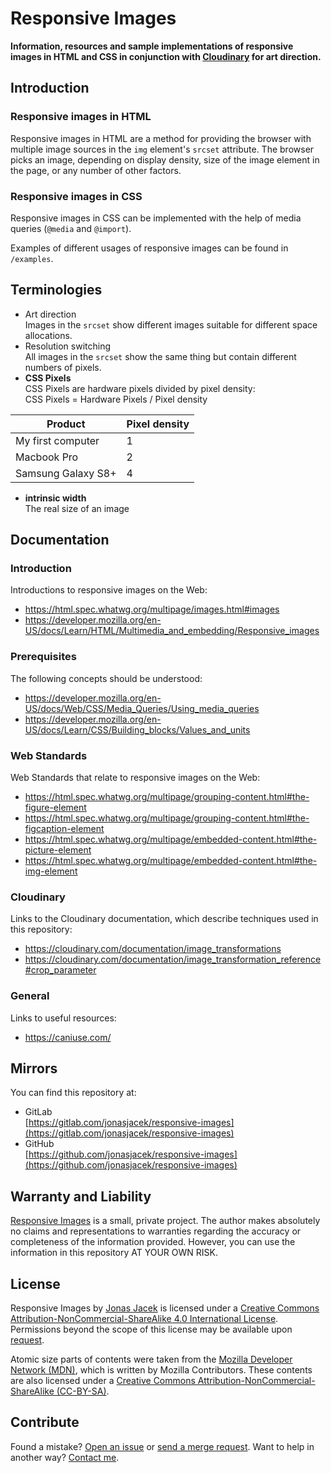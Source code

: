 # Responsive Images

**Information, resources and sample implementations of responsive images in HTML and CSS in conjunction with [Cloudinary](https://cloudinary.com/) for art direction.**

## Introduction

### Responsive images in HTML

Responsive images in HTML are a method for providing the browser with multiple image sources in the `img` element's `srcset` attribute. The browser picks an image, depending on display density, size of the image element in the page, or any number of other factors.

### Responsive images in CSS

Responsive images in CSS can be implemented with the help of media queries (`@media` and `@import`).

Examples of different usages of responsive images can be found in `/examples`.

## Terminologies

* Art direction  
  Images in the `srcset` show different images suitable for different space allocations.
* Resolution switching  
  All images in the `srcset` show the same thing but contain different numbers of pixels.
* **CSS Pixels**  
  CSS Pixels are hardware pixels divided by pixel density:  
  CSS Pixels = Hardware Pixels / Pixel density

| Product | Pixel density |
| ------ | ------ |
| My first computer | 1 |
| Macbook Pro | 2 |
| Samsung Galaxy S8+ | 4 |

* **intrinsic width**  
  The real size of an image

## Documentation

### Introduction

Introductions to responsive images on the Web:

* https://html.spec.whatwg.org/multipage/images.html#images
* https://developer.mozilla.org/en-US/docs/Learn/HTML/Multimedia_and_embedding/Responsive_images

### Prerequisites

The following concepts should be understood:

* https://developer.mozilla.org/en-US/docs/Web/CSS/Media_Queries/Using_media_queries
* https://developer.mozilla.org/en-US/docs/Learn/CSS/Building_blocks/Values_and_units

### Web Standards

Web Standards that relate to responsive images on the Web:

* https://html.spec.whatwg.org/multipage/grouping-content.html#the-figure-element
* https://html.spec.whatwg.org/multipage/grouping-content.html#the-figcaption-element
* https://html.spec.whatwg.org/multipage/embedded-content.html#the-picture-element
* https://html.spec.whatwg.org/multipage/embedded-content.html#the-img-element

### Cloudinary

Links to the Cloudinary documentation, which describe techniques used in this repository:

* https://cloudinary.com/documentation/image_transformations
* https://cloudinary.com/documentation/image_transformation_reference#crop_parameter

### General

Links to useful resources:

* https://caniuse.com/

## Mirrors

You can find this repository at:
* GitLab  
  [https://gitlab.com/jonasjacek/responsive-images](https://gitlab.com/jonasjacek/responsive-images)
* GitHub  
  [https://github.com/jonasjacek/responsive-images](https://github.com/jonasjacek/responsive-images)

## Warranty and Liability
[Responsive Images](https://gitlab.com/jonasjacek/responsive-images) is a small, private project. The author makes absolutely no claims and representations to warranties regarding the accuracy or completeness of the information provided. However, you can use the information in this repository AT YOUR OWN RISK.

## License

<span xmlns:dct="http://purl.org/dc/terms/" href="http://purl.org/dc/dcmitype/Text" property="dct:title" rel="dct:type">Responsive Images</span> by <a xmlns:cc="http://creativecommons.org/ns#" href="https://gitlab.com/jonasjacek/responsive-images" property="cc:attributionName" rel="cc:attributionURL">Jonas Jacek</a> is licensed under a <a rel="license" href="http://creativecommons.org/licenses/by-nc-sa/4.0/">Creative Commons Attribution-NonCommercial-ShareAlike 4.0 International License</a>. Permissions beyond the scope of this license may be available upon <a xmlns:cc="http://creativecommons.org/ns#" href="https://www.jonas.me/contact" rel="cc:morePermissions">request</a>.

Atomic size parts of contents were taken from the [Mozilla Developer Network (MDN)](https://developer.mozilla.org/en-US/docs/Web), which is written by Mozilla Contributors. These contents are also licensed under a [Creative Commons Attribution-NonCommercial-ShareAlike (CC-BY-SA)](https://creativecommons.org/licenses/by-sa/4.0). 


## Contribute

Found a mistake? [Open an issue](https://gitlab.com/jonasjacek/responsive-images/-/issues) or [send a merge request](https://gitlab.com/jonasjacek/responsive-images/-/merge_requests). Want to help in another way? [Contact me](https://www.jonas.me/contact).
